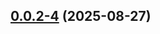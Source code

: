 ## [0.0.2-4](https://github.com/GhentCDH/annotated-text/compare/v0.0.2-3...v0.0.2-4) (2025-08-27)



